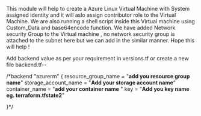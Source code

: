 This module will help to create a Azure Linux Virtual Machine with System assigned identity and it will aslo assign contributor role to the Virtual Machine. We are also running a shell script inside this Virtual machine using Custom_Data and base64encode function. We have added Network security Group to the Virtual machine , no network security group is attached to the subnet here but we can add in the similar manner. Hope this will help !

Add backend value as per your requirement in versions.tf or create a new file backend.tf--

 /*backend "azurerm" {
    resource_group_name = "**add you resource group name**"
    storage_account_name = "**Add your storage account name**"
    container_name = "**add your container name** "
    key = "**Add you key name eg. terraform.tfstate2**"
    
  }*/
